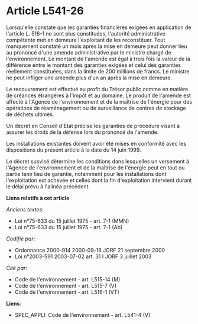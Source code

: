 # Article L541-26

Lorsqu'elle constate que les garanties financières exigées en application de l'article L. 516-1 ne sont plus constituées,
l'autorité administrative compétente met en demeure l'exploitant de les reconstituer. Tout manquement constaté un mois après
la mise en demeure peut donner lieu au prononcé d'une amende administrative par le ministre chargé de l'environnement. Le
montant de l'amende est égal à trois fois la valeur de la différence entre le montant des garanties exigées et celui des
garanties réellement constituées, dans la limite de 200 millions de francs. Le ministre ne peut infliger une amende plus d'un
an après la mise en demeure.

Le recouvrement est effectué au profit du Trésor public comme en matière de créances étrangères à l'impôt et au domaine. Le
produit de l'amende est affecté à l'Agence de l'environnement et de la maîtrise de l'énergie pour des opérations de
réaménagement ou de surveillance de centres de stockage de déchets ultimes.

Un décret en Conseil d'Etat précise les garanties de procédure visant à assurer les droits de la défense lors du prononcé de
l'amende.

Les installations existantes doivent avoir été mises en conformité avec les dispositions du présent article à la date du 14
juin 1999.

Le décret susvisé détermine les conditions dans lesquelles un versement à l'Agence de l'environnement et de la maîtrise de
l'énergie peut en tout ou partie tenir lieu de garantie, notamment pour les installations dont l'exploitation est achevée et
celles dont la fin d'exploitation intervient durant le délai prévu à l'alinéa précédent.

**Liens relatifs à cet article**

_Anciens textes_:

  - Loi n°75-633 du 15 juillet 1975 - art. 7-1 (MMN)
  - Loi n°75-633 du 15 juillet 1975 - art. 7-1 (Ab)

_Codifié par_:

  - Ordonnance 2000-914 2000-09-18 JORF 21 septembre 2000
  - Loi n°2003-591 2003-07-02 art. 31 I JORF 3 juillet 2003

_Cité par_:

  - Code de l'environnement - art. L515-14 (M)
  - Code de l'environnement - art. L515-7 (V)
  - Code de l'environnement - art. L516-1 (VT)

**Liens**:

  - SPEC_APPLI: Code de l'environnement - art. L541-4 (V)

